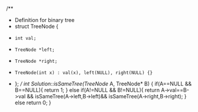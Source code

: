 /**
 * Definition for binary tree
 * struct TreeNode {
 *     int val;
 *     TreeNode *left;
 *     TreeNode *right;
 *     TreeNode(int x) : val(x), left(NULL), right(NULL) {}
 * };
 */
int Solution::isSameTree(TreeNode* A, TreeNode* B) {
    if(A==NULL && B==NULL){
        return 1;
    }
    else if(A!=NULL && B!=NULL){
        return A->val==B->val && 
        isSameTree(A->left,B->left)&&
        isSameTree(A->right,B->right);
    }
    else return 0;
}

